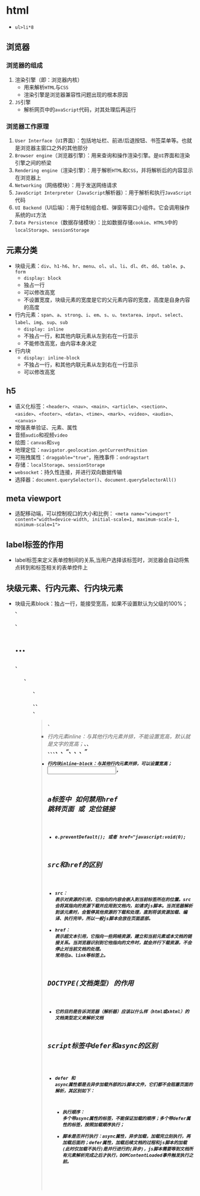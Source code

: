 # html

- `ul>li*8`

## 浏览器

### 浏览器的组成

1. 渲染引擎（即：浏览器内核）
   - 用来解析`HTML`与`CSS`
   - 渲染引擎是浏览器兼容性问题出现的根本原因
2. `JS`引擎
   - 解析网页中的`avaScript`代码，对其处理后再运行

### 浏览器工作原理

1. `User Interface`（`UI`界面）：包括地址栏、前进/后退按钮、书签菜单等。也就是浏览器主窗口之外的其他部分
2. `Browser engine`（浏览器引擎）：用来查询和操作渲染引擎。是`UI`界面和渲染引擎之间的桥梁
3. `Rendering engine`（渲染引擎）：用于解析`HTML`和`CSS`，并将解析后的内容显示在浏览器上
4. `Networking`（网络模块）：用于发送网络请求
5. `JavaScript Interpreter`（`JavaScript`解析器）：用于解析和执行`JavaScript`代码
6. `UI Backend`（UI后端）：用于绘制组合框、弹窗等窗口小组件。它会调用操作系统的`UI`方法
7. `Data Persistence`（数据存储模块）：比如数据存储`cookie`、`HTML5`中的`localStorage`、`sessionStorage`

## 元素分类

- 块级元素：`div`、`h1-h6`、`hr`、`menu`、`ol`、`ul`、`li`、`dl`、`dt`、`dd`、`table`、`p`、`form`
  - `display: block`
  - 独占一行
  - 可以修改高宽
  - 不设置宽度，块级元素的宽度是它的父元素内容的宽度，高度是自身内容的高度
- 行内元素：`span`、`a`、`strong`、`i`、`em`、`s`、`u`、`textarea`、`input`、`select`、`label`、`img`、`sup`、`sub`
  - `display: inline`
  - 不独占一行，和其他内联元素从左到右在一行显示
  - 不能修改高宽，由内容本身决定
- 行内块
  - `display: inline-block`
  - 不独占一行，和其他内联元素从左到右在一行显示
  - 可以修改高宽

## h5

- 语义化标签：`<header>`、`<nav>`、`<main>`、`<article>`、`<section>`、`<aside>`、`<footer>`、`<data>`、`<time>`、`<mark>`、`<video>`、`<audio>`、`<canvas>`
- 增强表单验证、元素、属性
- 音频`audio`和视频`video`
- 绘图：`canvas`和`svg`
- 地理定位：`navigator.geolocation.getCurrentPosition`
- 可拖拽属性：`draggable="true"`，拖拽事件：`ondragstart`
- 存储：`localStorage`、`sessionStorage`
- `websocket`：持久性连接，并进行双向数据传输
- 选择器：`document.querySelector()`、`document.querySelectorAll()`

## meta viewport

- 适配移动端，可以控制视口的大小和比例：
  `<meta name="viewport" content="width=device-width, initial-scale=1, maximum-scale-1, minimum-scale=1">`

## label标签的作用

- label标签来定义表单控制间的关系,当用户选择该标签时，浏览器会自动将焦点转到和标签相关的表单控件上

## 块级元素、行内元素、行内块元素

- 块级元素block：独占一行，能接受宽高，如果不设置默认为父级的100%；<div>、<p>、<h1>...<h6>、<ol>、<ul>、<dl>、<table>、<address>、<blockquote> 、<form>
- 行内元素inline：与其他行内元素并排，不能设置宽高，默认就是文字的宽高；<a>、<span>、<br>、<i>、<em>、<strong>、<label>、<q>、<var>、<cite>、<code>
- 行内块inline-block：与其他行内元素并排，可以设置宽高；<input>，<img>

## a标签中 如何禁用href 跳转页面 或 定位链接

- e.preventDefault(); 或者 href="javascript:void(0);

## src和href的区别

- src： 表示对资源的引用，它指向的内容会嵌入到当前标签所在的位置。src会将其指向的资源下载并应⽤到⽂档内，如请求js脚本。当浏览器解析到该元素时，会暂停其他资源的下载和处理，直到将该资源加载、编译、执⾏完毕，所以⼀般js脚本会放在页面底部。
- href： 表示超文本引用，它指向一些网络资源，建立和当前元素或本文档的链接关系。当浏览器识别到它他指向的⽂件时，就会并⾏下载资源，不会停⽌对当前⽂档的处理。 常用在a、link等标签上。

## DOCTYPE(⽂档类型) 的作⽤

- 它的目的是告诉浏览器（解析器）应该以什么样（html或xhtml）的文档类型定义来解析文档

## script标签中defer和async的区别

- defer 和 async属性都是去异步加载外部的JS脚本文件，它们都不会阻塞页面的解析，其区别如下：

  - 执行顺序： 多个带async属性的标签，不能保证加载的顺序；多个带defer属性的标签，按照加载顺序执行；
  - 脚本是否并行执行：async属性，异步加载，加载完立刻执行，再加载后面的；defer属性，加载后续文档的过程和js脚本的加载(此时仅加载不执行)是并行进行的(异步)，js脚本需要等到文档所有元素解析完成之后才执行，DOMContentLoaded事件触发执行之前。